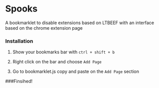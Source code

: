 # Spooks
A bookmarklet to disable extensions based on LTBEEF with an interface based on the chrome extension page

### Installation

1. Show your bookmarks bar with `ctrl + shift + b`

2. Right click on the bar and choose `Add Page`

3. Go to bookmarklet.js copy and paste on the `Add Page` section

###Finsihed!
